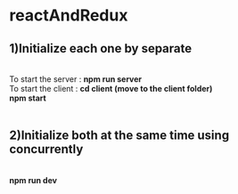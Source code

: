 # reactAndRedux
<H2>1)Initialize each one by separate </H2>
<br>
To start the server : <b>npm run server </b>
<br>
To start the client :
<b> cd client (move to the client folder) <br>
npm start </b>
<br><br>

<H2>2)Initialize both at the same time using concurrently </H2>
<br>
<b> npm run dev <b> 
